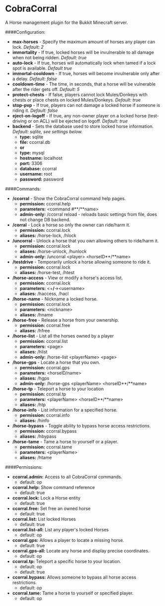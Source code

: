 CobraCorral
===========

A Horse management plugin for the Bukkit Minecraft server.

####Configuration:
* **max-horses** - Specify the maximum amount of horses any player can lock. *Default: 2*
* **immortality** - If true, locked horses will be invulnerable to all damage when not being ridden. *Default: true*
* **auto-lock** - If true, horses will automatically lock when tamed if a lock spot is available. *Default true*
* **immortal-cooldown** - If true, horses will become invulnerable only after a delay. *Default: false*
* **cooldown-time** - The time, in seconds, that a horse will be vulnerable after the rider gets off. *Default: 5*
* **protect-chests** - If false, players cannot lock Mules/Donkeys with chests or place chests on locked Mules/Donkeys. *Default: true*
* **stop-pvp** - If true, players can not damage a locked horse if someone is riding it. *Default: false*
* **eject-on-logoff** - If true, any non-owner player on a locked horse (test-driving or on ACL) will be ejected on logoff. *Default: true*
* **backend** - Sets the database used to store locked horse information. *Default: sqlite, see settings below.*
  * **type:** sqlite
  * **file:** ccorral.db
  * **or**
  * **type:** mysql
  * **hostname:** localhost
  * **port:** 3306
  * **database:** ccorral
  * **username:** root
  * **password:** password

####Commands:
* **/ccorral** - Show the CobraCorral command help pages.
  * **permission:** ccorral.help
  * **parameters:** \<command #**/**name\>
  * **admin-only:** /ccorral reload - reloads basic settings from file, does not change DB backend.
* **/corral** - Lock a horse so only the owner can ride/harm it.
  * **permission:** ccorral.lock
  * **aliases:** /horse-lock, /hlock
* **/uncorral** - Unlock a horse that you own allowing others to ride/harm it.
  * **permission:** ccorral.lock
  * **aliases:** /horse-unlock, /hunlock
  * **admin-only:** /uncorral \<player\> \<horseID**/**name\>
* **/testdrive** - Temporarily unlock a horse allowing someone to ride it.
  * **permission:** ccorral.lock
  * **aliases:** /horse-test, /htest
* **/horse-access** - View or modify a horse's access list.
  * **permission:** ccorral.lock
  * **parameters:** \<+**/**-\>\<username\>
  * **aliases:** /haccess, /hacl
* **/horse-name** - Nickname a locked horse.
  * **permission:** ccorral.lock
  * **parameters:** \<nickname\>
  * **aliases:** /hname
* **/horse-free** - Release a horse from your ownership.
  * **permission:** ccorral.free
  * **aliases:** /hfree
* **/horse-list** - List all the horses owned by a player
  * **permission:** ccorral.list
  * **parameters:** \<page\>
  * **aliases:** /hlist
  * **admin-only:** /horse-list \<playerName\> \<page\>
* **/horse-gps** - Locate a horse that you own.
  * **permission:** ccorral.gps
  * **parameters:** \<horseID/name\>
  * **aliases:** /hgps
  * **admin-only:** /horse-gps \<playerName\> \<horseID**/**name\>
* **/horse-tp** - Teleport a horse to your location
  * **permission:** ccorral.tp
  * **parameters:** \<playerName\> \<horseID**/**name\>
  * **aliases:** /htp
* **/horse-info** - List information for a specified horse.
  * **permission:** ccorral.info
  * **aliases:** /hinfo
* **/horse-bypass** - Toggle ability to bypass horse access restrictions.
  * **permission:** ccorral.bypass
  * **aliases:** /hbypass
* **/horse-tame** - Tame a horse to yourself or a player.
  * **permission:** ccorral.tame
  * **parameters:** \<playerName\>
  * **aliases:** /htame

####Permissions:
* **ccorral.admin:** Access to all CobraCorral commands.
  * default: op
* **ccorral.help:** Show command reference
  * default: true
* **ccorral.lock:** Lock a Horse entity
  * default: true
* **ccorral.free:** Set free an owned horse
  * default: true
* **ccorral.list:** List locked Horses
  * default: true
* **ccorral.list-all:** List any player's locked Horses
  * default: op
* **ccorral.gps:** Allows a player to locate a missing horse.
  * default: true
* **ccorral.gps-all:** Locate any horse and display precise coordinates.
  * default: op
* **ccorral.tp:** Teleport a specific horse to your location.
  * default: op
  * default: true
* **ccorral.bypass:** Allows someone to bypass all horse access restrictions.
  * default: op
* **ccorral.tame:** Tame a horse to yourself or specified player.
  * default: op